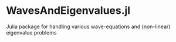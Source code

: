 # WavesAndEigenvalues.jl
Julia package for handling various wave-equations and (non-linear) eigenvalue problems
